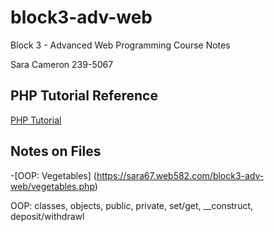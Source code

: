 # block3-adv-web

Block 3 - Advanced Web Programming Course Notes

Sara Cameron 239-5067

## PHP Tutorial Reference

[PHP Tutorial](https://www.phptutorial.net/)

## Notes on Files

-[OOP: Vegetables] (https://sara67.web582.com/block3-adv-web/vegetables.php)

OOP: classes, objects, public, private, set/get, __construct, deposit/withdrawl